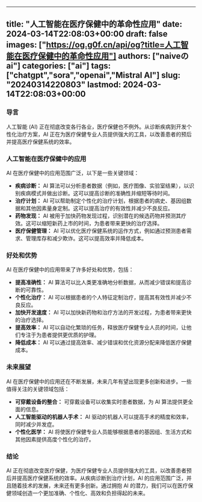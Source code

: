 
---
title: "人工智能在医疗保健中的革命性应用"
date: 2024-03-14T22:08:03+00:00
draft: false
images: ["https://og.g0f.cn/api/og?title=人工智能在医疗保健中的革命性应用"]
authors: ["naiveのai"]
categories: ["ai"]
tags: ["chatgpt","sora","openai","Mistral AI"]
slug: "20240314220803"
lastmod: 2024-03-14T22:08:03+00:00
---
### 导言

人工智能 (AI) 正在彻底改变各行各业，医疗保健也不例外。从诊断疾病到开发个性化治疗方案，AI 正在为医疗保健专业人员提供强大的工具，以改善患者的预后并提高医疗保健系统的效率。

### 人工智能在医疗保健中的应用

AI 在医疗保健中的应用范围广泛，以下是一些关键领域：

- **疾病诊断：** AI 算法可以分析患者数据（例如，医疗图像、实验室结果），以识别疾病模式并做出诊断。这可以提高诊断的准确性并缩短等待时间。
- **治疗计划：** AI 可以帮助制定个性化的治疗计划，根据患者的病史、基因组数据和其他因素量身定制。这可以提高治疗的有效性并减少不良反应。
- **药物发现：** AI 被用于加快药物发现过程，识别潜在的候选药物并预测其疗效。这可以缩短新药上市的时间，为患者带来更快的治疗选择。
- **医疗保健管理：** AI 可以优化医疗保健系统的运作方式，例如通过预测患者需求、管理库存和减少欺诈。这可以提高效率并降低成本。

### 好处和优势

AI 在医疗保健中的应用带来了许多好处和优势，包括：

- **提高准确性：** AI 算法可以比人类更准确地分析数据，从而减少错误和提高诊断的可靠性。
- **个性化治疗：** AI 可以根据患者的个人特征定制治疗，提高其有效性并减少不良反应。
- **加快开发速度：** AI 可以加快新药物和治疗方法的开发过程，为患者带来更快的治疗选择。
- **提高效率：** AI 可以自动化繁琐的任务，释放医疗保健专业人员的时间，让他们专注于为患者提供更优质的护理。
- **降低成本：** AI 可以通过提高效率、减少错误和优化资源分配来降低医疗保健成本。

### 未来展望

AI 在医疗保健中的应用还在不断发展，未来几年有望出现更多创新和进步。一些值得关注的关键领域包括：

- **可穿戴设备的整合：** 可穿戴设备可以收集实时患者数据，为 AI 算法提供更全面的信息。
- **人工智能驱动的机器人手术：** AI 驱动的机器人可以提高手术的精度和效率，同时减少并发症。
- **个性化医学：** AI 将使医疗保健专业人员能够根据患者的基因组、生活方式和其他因素提供高度个性化的治疗。

### 结论

AI 正在彻底改变医疗保健，为医疗保健专业人员提供强大的工具，以改善患者预后并提高医疗保健系统的效率。从疾病诊断到治疗计划，AI 的应用范围广泛，并且随着技术的发展，未来还有更多创新。通过拥抱 AI 的潜力，我们可以在医疗保健领域创造一个更加准确、个性化、高效和负担得起的未来。